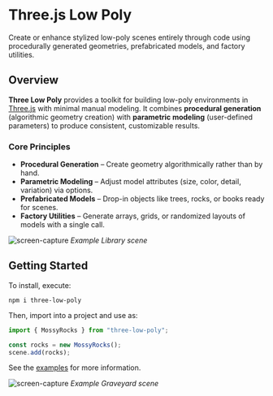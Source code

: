 # Three.js Low Poly

Create or enhance stylized low-poly scenes entirely through code using procedurally generated geometries, prefabricated models, and factory utilities.

## Overview

**Three Low Poly** provides a toolkit for building low-poly environments in [Three.js](https://threejs.org) with minimal manual modeling.
It combines **procedural generation** (algorithmic geometry creation) with **parametric modeling** (user-defined parameters) to produce consistent, customizable results.

### Core Principles
- **Procedural Generation** – Create geometry algorithmically rather than by hand.
- **Parametric Modeling** – Adjust model attributes (size, color, detail, variation) via options.
- **Prefabricated Models** – Drop-in objects like trees, rocks, or books ready for scenes.
- **Factory Utilities** – Generate arrays, grids, or randomized layouts of models with a single call.

![screen-capture](https://github.com/user-attachments/assets/3285ed9a-da3c-4287-ad2f-0c7e82cd70fd)
_Example Library scene_

## Getting Started

To install, execute:

```shell
npm i three-low-poly
```

Then, import into a project and use as:

```js
import { MossyRocks } from "three-low-poly";

const rocks = new MossyRocks();
scene.add(rocks);
```

See the [examples](https://jasonsturges.com/three-low-poly/) for more information.

![screen-capture](https://github.com/user-attachments/assets/d97345cc-bdaa-46d5-a267-531559919ee5)
_Example Graveyard scene_
